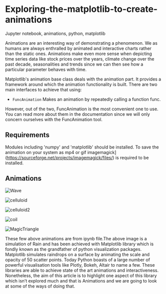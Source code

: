 # Exploring-the-matplotlib-to-create-animations
Jupyter notebook, animations, python, matplotlib

Animations are an interesting way of demonstrating a phenomenon. We as humans are always enthralled by animated and interactive charts rather than the static ones. Animations make even more sense when depicting time series data like stock prices over the years, climate change over the past decade, seasonalities and trends since we can then see how a particular parameter behaves with time.

Matplotlib's animation base class deals with the animation part. It provides a framework around which the animation functionality is built. There are two main interfaces to achieve that using:

* `FuncAnimation` Makes an animation by repeatedly calling a function func.

However,  out of the two, FuncAnimation is the most convenient one to use. You can read more about them in the documentation since we will only concern ourselves with the FuncAnimation tool.

## Requirements

Modules including 'numpy' and 'matplotlib' should be installed.
To save the animation on your system as mp4 or gif imagemagick](https://sourceforge.net/projects/imagemagick/files/) is required to be installed.

## Animations

![Wave](https://user-images.githubusercontent.com/54144435/84998111-4f553500-b147-11ea-8266-0406e680629a.gif)

![celluloid](https://user-images.githubusercontent.com/54144435/84998224-77449880-b147-11ea-9c92-8d310a035e1b.gif)

![celluloid2](https://user-images.githubusercontent.com/54144435/84998272-862b4b00-b147-11ea-8ec2-ebbba2a1956f.gif)

![coil](https://user-images.githubusercontent.com/54144435/84998308-90e5e000-b147-11ea-83cf-ef5bf37ff250.gif)

![MagicTriangle](https://user-images.githubusercontent.com/54144435/84998341-9b07de80-b147-11ea-882c-04c61f343119.gif)

These few above animations are from ipynb file.The above image is a simulation of Rain and has been achieved with Matplotlib library which is fondly known as the grandfather of python visualization packages. Matplotlib simulates raindrops on a surface by animating the scale and opacity of 50 scatter points. Today Python boasts of a large number of powerful visualisation tools like Plotly, Bokeh, Altair to name a few. These libraries are able to achieve state of the art animations and interactiveness. Nonetheless, the aim of this article is to highlight one aspect of this library which isn’t explored much and that is Animations and we are going to look at some of the ways of doing that.
